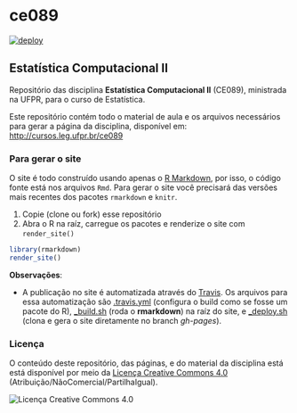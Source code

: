 # ce089

[![deploy](https://github.com/leg-ufpr/ce089/actions/workflows/run.yml/badge.svg)](https://github.com/leg-ufpr/ce089/actions/workflows/run.yml)

## Estatística Computacional II

Repositório das disciplina **Estatística Computacional II** (CE089),
ministrada na UFPR, para o curso de Estatística.

Este repositório contém todo o material de aula e os arquivos
necessários para gerar a página da disciplina, disponível em:
http://cursos.leg.ufpr.br/ce089

### Para gerar o site

O site é todo construído usando apenas o [R Markdown][], por isso, o
código fonte está nos arquivos `Rmd`. Para gerar o site você precisará
das versões mais recentes dos pacotes `rmarkdown` e `knitr`.

1. Copie (clone ou fork) esse repositório
2. Abra o R na raíz, carregue os pacotes e renderize o site com
   `render_site()`

```r
library(rmarkdown)
render_site()
```

**Observações**:

- A publicação no site é automatizada através do
  [Travis](https://travis-ci.org). Os arquivos para essa automatização
  são [.travis.yml](./.travis.yml) (configura o build como se fosse um
  pacote do R), [_build.sh](./_build.sh) (roda o **rmarkdown**) na raíz
  do site, e [_deploy.sh](./_deploy.sh) (clona e gera o site diretamente
  no branch *gh-pages*).

### Licença

O conteúdo deste repositório, das páginas, e do material da disciplina
está está disponível por meio da [Licença Creative Commons 4.0][]
(Atribuição/NãoComercial/PartilhaIgual).

![Licença Creative Commons 4.0](https://i.creativecommons.org/l/by-nc-sa/4.0/88x31.png)


[Licença Creative Commons 4.0]: https://creativecommons.org/licenses/by-nc-sa/4.0/deed.pt_BR
[R Markdown]: http://rmarkdown.rstudio.com
